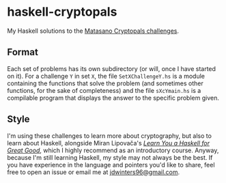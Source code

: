 # haskell-cryptopals
My Haskell solutions to the [Matasano Cryptopals
challenges](https://cryptopals.com/).

## Format

Each set of problems has its own subdirectory (or will, once I have started on
it). For a challenge `Y` in set `X`, the file `SetXChallengeY.hs` is a module
containing the functions that solve the problem (and sometimes other functions,
for the sake of completeness) and the file `sXcYmain.hs` is a compilable
program that displays the answer to the specific problem given.

## Style

I'm using these challenges to learn more about cryptography, but also to learn
about Haskell, alongside Miran Lipovača's [*Learn You a Haskell for Great
Good*](http://learnyouahaskell.com/), which I highly recommend as an
introductory course. Anyway, because I'm still learning Haskell, my style may
not always be the best. If you have experience in the language and pointers
you'd like to share, feel free to open an issue or email me at
[jdwinters96@gmail.com](mailto:jdwinters96@gmail.com).
